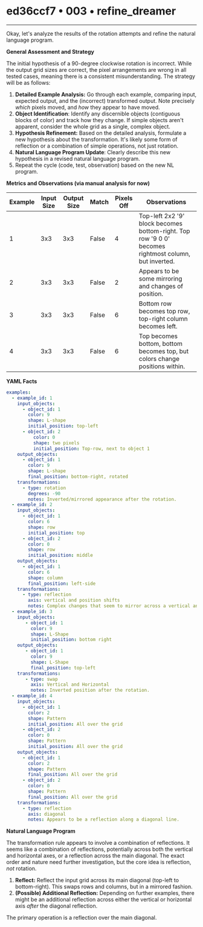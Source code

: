 # ed36ccf7 • 003 • refine_dreamer

---
Okay, let's analyze the results of the rotation attempts and refine the natural language program.

**General Assessment and Strategy**

The initial hypothesis of a 90-degree clockwise rotation is incorrect. While the output grid sizes are correct, the pixel arrangements are wrong in all tested cases, meaning there is a consistent misunderstanding. The strategy will be as follows:

1.  **Detailed Example Analysis:** Go through each example, comparing input, expected output, and the (incorrect) transformed output. Note precisely *which* pixels moved, and *how* they appear to have moved.
2.  **Object Identification**: Identify any discernible objects (contiguous blocks of color) and track how they change. If simple objects aren't apparent, consider the whole grid as a single, complex object.
3.  **Hypothesis Refinement:** Based on the detailed analysis, formulate a new hypothesis about the transformation. It's likely some form of reflection or a combination of simple operations, not just rotation.
4.  **Natural Language Program Update**: Clearly describe this new hypothesis in a revised natural language program.
5.  Repeat the cycle (code, test, observation) based on the new NL program.

**Metrics and Observations (via manual analysis for now)**

| Example | Input Size | Output Size | Match | Pixels Off | Observations                                                                                                       |
| ------- | ---------- | ----------- | ----- | ---------- | ----------------------------------------------------------------------------------------------------------------- |
| 1       | 3x3        | 3x3         | False | 4          | Top-left 2x2 '9' block becomes bottom-right. Top row '9 0 0' becomes rightmost column, but inverted. |
| 2       | 3x3        | 3x3         | False | 2        | Appears to be some mirroring and changes of position.         |
| 3       | 3x3        | 3x3         | False | 6          | Bottom row becomes top row, top-right column becomes left.                             |
| 4       | 3x3        | 3x3         | False | 6          | Top becomes bottom, bottom becomes top, but colors change positions within.                                       |

**YAML Facts**

```yaml
examples:
  - example_id: 1
    input_objects:
      - object_id: 1
        color: 9
        shape: L-shape
        initial_position: top-left
      - object_id: 2
          color: 0
          shape: two pixels
          initial_position: Top-row, next to object 1
    output_objects:
      - object_id: 1
        color: 9
        shape: L-shape
        final_position: bottom-right, rotated
    transformations:
      - type: rotation
        degrees: -90
        notes: Inverted/mirrored appearance after the rotation.
  - example_id: 2
    input_objects:
      - object_id: 1
        color: 6
        shape: row
        initial_position: top
      - object_id: 2
        color: 0
        shape: row
        initial_position: middle
    output_objects:
      - object_id: 1
        color: 6
        shape: column
        final_position: left-side
    transformations:
      - type: reflection
        axis: vertical and position shifts
        notes: Complex changes that seem to mirror across a vertical and horizontal plane with some value changes.
  - example_id: 3
    input_objects:
       - object_id: 1
         color: 9
         shape: L-Shape
         initial_position: bottom right
    output_objects:
       - object_id: 1
         color: 9
         shape: L-Shape
         final_position: top-left
    transformations:
       - type: swap
         axis: Vertical and Horizontal
         notes: Inverted position after the rotation.
  - example_id: 4
    input_objects:
      - object_id: 1
        color: 2
        shape: Pattern
        initial_position: All over the grid
      - object_id: 2
        color: 0
        shape: Pattern
        initial_position: All over the grid
    output_objects:
      - object_id: 1
        color: 2
        shape: Pattern
        final_position: All over the grid
      - object_id: 2
        color: 0
        shape: Pattern
        final_position: All over the grid
    transformations:
      - type: reflection
        axis: diagonal
        notes: Appears to be a reflection along a diagonal line.
```

**Natural Language Program**

The transformation rule appears to involve a combination of reflections. It seems like a combination of reflections, potentially across both the vertical and horizontal axes, or a reflection across the main diagonal. The exact order and nature need further investigation, but the core idea is reflection, *not* rotation.

1. **Reflect:** Reflect the input grid across its main diagonal (top-left to bottom-right). This swaps rows and columns, but in a mirrored fashion.
2. **(Possible) Additional Reflection:** Depending on further examples, there might be an additional reflection across either the vertical or horizontal axis *after* the diagonal reflection.

The primary operation is a reflection over the main diagonal.

